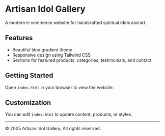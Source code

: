# Artisan Idol Gallery

A modern e-commerce website for handcrafted spiritual idols and art.

## Features
- Beautiful blue gradient theme
- Responsive design using Tailwind CSS
- Sections for featured products, categories, testimonials, and contact

## Getting Started
Open `index.html` in your browser to view the website.

## Customization
You can edit `index.html` to update content, products, or styles.

---
© 2025 Artisan Idol Gallery. All rights reserved.
